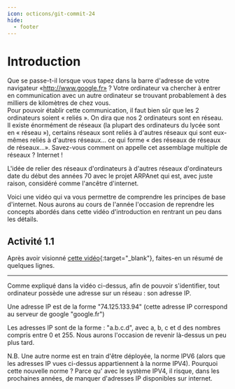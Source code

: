 ```yaml
---
icon: octicons/git-commit-24
hide:
  - footer
---
```

# Introduction

Que se passe-t-il lorsque vous tapez dans la barre d'adresse de votre navigateur «http://www.google.fr» ? Votre ordinateur va chercher à entrer en communication avec un autre ordinateur se trouvant probablement à des milliers de kilomètres de chez vous.  
Pour pouvoir établir cette communication, il faut bien sûr que les 2 ordinateurs soient « reliés ». On dira que nos 2 ordinateurs sont en réseau.  
Il existe énormément de réseaux (la plupart des ordinateurs du lycée sont en « réseau »), certains réseaux sont reliés à d'autres réseaux qui sont eux-mêmes reliés à d'autres réseaux... ce qui forme « des réseaux de réseaux de réseaux...». Savez-vous comment on appelle cet assemblage multiple de réseaux ? Internet !

L'idée de relier des réseaux d'ordinateurs à d'autres réseaux d'ordinateurs date du début des années 70 avec le projet ARPAnet qui est, avec juste raison, considéré comme l'ancêtre d'internet.

Voici une vidéo qui va vous permettre de comprendre les principes de base d'internet. Nous aurons au cours de l'année l'occasion de reprendre les concepts abordés dans cette vidéo d'introduction en rentrant un peu dans les détails.

## Activité 1.1
Après avoir visionné [cette vidéo](https://www.youtube.com/watch?v=9UMvyfT4V_Y){:target="_blank"}, faites-en un résumé de quelques lignes.
***

Comme expliqué dans la vidéo ci-dessus, afin de pouvoir s'identifier, tout ordinateur possède une adresse sur un réseau : son adresse IP.

Une adresse IP est de la forme "74.125.133.94" (cette adresse IP correspond au serveur de google "google.fr")

Les adresses IP sont de la forme : "a.b.c.d", avec a, b, c et d des nombres compris entre 0 et 255. Nous aurons l'occasion de revenir là-dessus un peu plus tard.

N.B. Une autre norme est en train d'être déployée, la norme IPV6 (alors que les adresses IP vues ci-dessus appartiennent à la norme IPV4). Pourquoi cette nouvelle norme ? Parce qu' avec le système IPV4, il risque, dans les prochaines années, de manquer d'adresses IP disponibles sur internet.

